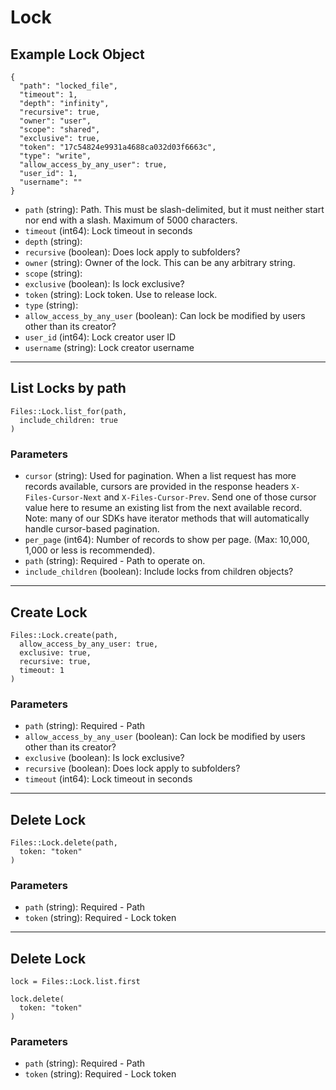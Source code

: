 # Lock

## Example Lock Object

```
{
  "path": "locked_file",
  "timeout": 1,
  "depth": "infinity",
  "recursive": true,
  "owner": "user",
  "scope": "shared",
  "exclusive": true,
  "token": "17c54824e9931a4688ca032d03f6663c",
  "type": "write",
  "allow_access_by_any_user": true,
  "user_id": 1,
  "username": ""
}
```

* `path` (string): Path. This must be slash-delimited, but it must neither start nor end with a slash. Maximum of 5000 characters.
* `timeout` (int64): Lock timeout in seconds
* `depth` (string): 
* `recursive` (boolean): Does lock apply to subfolders?
* `owner` (string): Owner of the lock.  This can be any arbitrary string.
* `scope` (string): 
* `exclusive` (boolean): Is lock exclusive?
* `token` (string): Lock token.  Use to release lock.
* `type` (string): 
* `allow_access_by_any_user` (boolean): Can lock be modified by users other than its creator?
* `user_id` (int64): Lock creator user ID
* `username` (string): Lock creator username


---

## List Locks by path

```
Files::Lock.list_for(path, 
  include_children: true
)
```

### Parameters

* `cursor` (string): Used for pagination.  When a list request has more records available, cursors are provided in the response headers `X-Files-Cursor-Next` and `X-Files-Cursor-Prev`.  Send one of those cursor value here to resume an existing list from the next available record.  Note: many of our SDKs have iterator methods that will automatically handle cursor-based pagination.
* `per_page` (int64): Number of records to show per page.  (Max: 10,000, 1,000 or less is recommended).
* `path` (string): Required - Path to operate on.
* `include_children` (boolean): Include locks from children objects?


---

## Create Lock

```
Files::Lock.create(path, 
  allow_access_by_any_user: true, 
  exclusive: true, 
  recursive: true, 
  timeout: 1
)
```

### Parameters

* `path` (string): Required - Path
* `allow_access_by_any_user` (boolean): Can lock be modified by users other than its creator?
* `exclusive` (boolean): Is lock exclusive?
* `recursive` (boolean): Does lock apply to subfolders?
* `timeout` (int64): Lock timeout in seconds


---

## Delete Lock

```
Files::Lock.delete(path, 
  token: "token"
)
```

### Parameters

* `path` (string): Required - Path
* `token` (string): Required - Lock token


---

## Delete Lock

```
lock = Files::Lock.list.first

lock.delete(
  token: "token"
)
```

### Parameters

* `path` (string): Required - Path
* `token` (string): Required - Lock token
